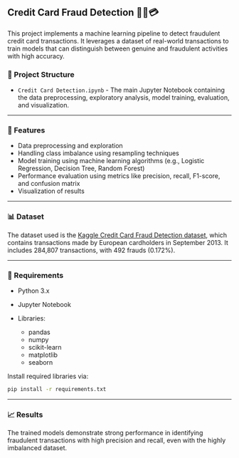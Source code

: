 ## Credit Card Fraud Detection 🕵️‍♂️💳

This project implements a machine learning pipeline to detect fraudulent credit card transactions. It leverages a dataset of real-world transactions to train models that can distinguish between genuine and fraudulent activities with high accuracy.

### 📂 Project Structure

* `Credit Card Detection.ipynb` - The main Jupyter Notebook containing the data preprocessing, exploratory analysis, model training, evaluation, and visualization.

---

### 🚀 Features

* Data preprocessing and exploration
* Handling class imbalance using resampling techniques
* Model training using machine learning algorithms (e.g., Logistic Regression, Decision Tree, Random Forest)
* Performance evaluation using metrics like precision, recall, F1-score, and confusion matrix
* Visualization of results

---

### 📊 Dataset

The dataset used is the [Kaggle Credit Card Fraud Detection dataset](https://www.kaggle.com/mlg-ulb/creditcardfraud), which contains transactions made by European cardholders in September 2013. It includes 284,807 transactions, with 492 frauds (0.172%).

---

### 🔧 Requirements

* Python 3.x
* Jupyter Notebook
* Libraries:

  * pandas
  * numpy
  * scikit-learn
  * matplotlib
  * seaborn

Install required libraries via:

```bash
pip install -r requirements.txt
```

---

### 📈 Results

The trained models demonstrate strong performance in identifying fraudulent transactions with high precision and recall, even with the highly imbalanced dataset.


